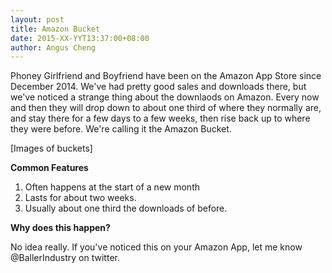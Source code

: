 ```yaml
---
layout: post
title: Amazon Bucket
date: 2015-XX-YYT13:37:00+08:00
author: Angus Cheng
---
```


Phoney Girlfriend and Boyfriend have been on the Amazon App Store since December 2014. We've had pretty good sales and downloads there, but we've noticed a strange thing about the downlaods on Amazon. Every now and then they will drop down to about one third of where they normally are, and stay there for a few days to a few weeks, then rise back up to where they were before. We're calling it the Amazon Bucket.

[Images of buckets]

**Common Features**

1. Often happens at the start of a new month
2. Lasts for about two weeks.
3. Usually about one third the downloads of before.

**Why does this happen?**

No idea really. If you've noticed this on your Amazon App, let me know @BallerIndustry on twitter.


